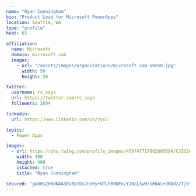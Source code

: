 ```yaml
---
name: "Ryan Cunningham"
bio: "Product Lead for Microsoft PowerApps"
location: Seattle, WA
type: "profile"
heat: 65

affiliation:
  name: Microsoft
  domain: microsoft.com
  images:
    - url: "/assets/images/organizations/microsoft.com-50x50.jpg"
      width: 50
      height: 50

twitter:
  username: rc_says
  url: https://twitter.com/rc_says
  followers: 2694

linkedin:
  url: https://www.linkedin.com/in/rycu

topics:
  - Power Apps

images:
  - url: https://pbs.twimg.com/profile_images/459747717862805504/CJIGZejd_400x400.png
    width: 400
    height: 400
    isCached: true
    title: "Ryan Cunningham"

secured: "gwh0sZHNdNAA3Ea8OrDczheHy+UTLh69DFn/YJNcL5wM/vR6As+dKDdz2TjS+UFTttgFSAukSC9h25mI4oarF/voz4ZIft719b3E6LrEraDumbiUR+EpykQAdjy0qlj9HIbqIta6A8O8gJnLJs6uIjP7/aqhQ9rGGXk32rQuybSUVUw5R2ClJkehAzUD8zIQq0jF6qmGHHTHMoJbzw10IELNYAVNF+XKfpUsEyRHUMFRv54nzDcKv9oI8DCoKOIFPXw64UsqzAMJ4PjM/CIzV8+vULzNvfA2Zg/lsfiVTakoolRJBw4O53Sc62V6MXT+ngvyqv+kwysTU5wODSZ61n/tKouIkGDB1ec5UNLZMOJSoKeSorKwKEwk/89sH/JcC+AF91GHu1u75Vg9RETR3YA1gjgpJn6ze1J+xo+wyd0=;0SIQIA1+ThxVWCcT/KbwKw=="
---
```


